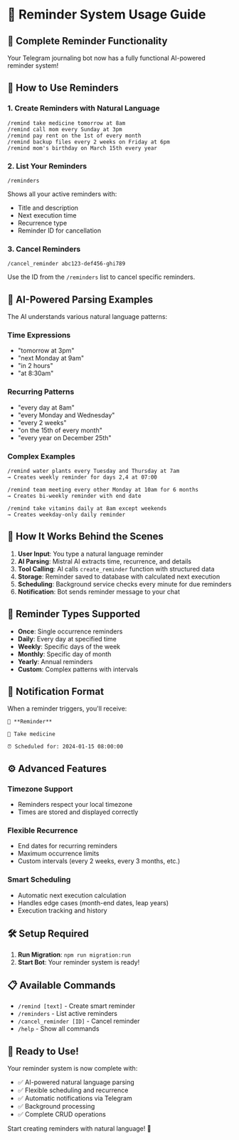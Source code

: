 # 🔔 Reminder System Usage Guide

## 🚀 **Complete Reminder Functionality**

Your Telegram journaling bot now has a fully functional AI-powered reminder system!

## 📱 **How to Use Reminders**

### **1. Create Reminders with Natural Language**
```
/remind take medicine tomorrow at 8am
/remind call mom every Sunday at 3pm
/remind pay rent on the 1st of every month
/remind backup files every 2 weeks on Friday at 6pm
/remind mom's birthday on March 15th every year
```

### **2. List Your Reminders**
```
/reminders
```
Shows all your active reminders with:
- Title and description
- Next execution time
- Recurrence type
- Reminder ID for cancellation

### **3. Cancel Reminders**
```
/cancel_reminder abc123-def456-ghi789
```
Use the ID from the `/reminders` list to cancel specific reminders.

## 🤖 **AI-Powered Parsing Examples**

The AI understands various natural language patterns:

### **Time Expressions**
- "tomorrow at 3pm"
- "next Monday at 9am"
- "in 2 hours"
- "at 8:30am"

### **Recurring Patterns**
- "every day at 8am"
- "every Monday and Wednesday"
- "every 2 weeks"
- "on the 15th of every month"
- "every year on December 25th"

### **Complex Examples**
```
/remind water plants every Tuesday and Thursday at 7am
→ Creates weekly reminder for days 2,4 at 07:00

/remind team meeting every other Monday at 10am for 6 months
→ Creates bi-weekly reminder with end date

/remind take vitamins daily at 8am except weekends
→ Creates weekday-only daily reminder
```

## 🔄 **How It Works Behind the Scenes**

1. **User Input**: You type a natural language reminder
2. **AI Parsing**: Mistral AI extracts time, recurrence, and details
3. **Tool Calling**: AI calls `create_reminder` function with structured data
4. **Storage**: Reminder saved to database with calculated next execution
5. **Scheduling**: Background service checks every minute for due reminders
6. **Notification**: Bot sends reminder message to your chat

## 📅 **Reminder Types Supported**

- **Once**: Single occurrence reminders
- **Daily**: Every day at specified time
- **Weekly**: Specific days of the week
- **Monthly**: Specific day of month
- **Yearly**: Annual reminders
- **Custom**: Complex patterns with intervals

## 🔔 **Notification Format**

When a reminder triggers, you'll receive:
```
🔔 **Reminder**

📝 Take medicine

⏰ Scheduled for: 2024-01-15 08:00:00
```

## ⚙️ **Advanced Features**

### **Timezone Support**
- Reminders respect your local timezone
- Times are stored and displayed correctly

### **Flexible Recurrence**
- End dates for recurring reminders
- Maximum occurrence limits
- Custom intervals (every 2 weeks, every 3 months, etc.)

### **Smart Scheduling**
- Automatic next execution calculation
- Handles edge cases (month-end dates, leap years)
- Execution tracking and history

## 🛠️ **Setup Required**

1. **Run Migration**: `npm run migration:run`
2. **Start Bot**: Your reminder system is ready!

## 📋 **Available Commands**

- `/remind [text]` - Create smart reminder
- `/reminders` - List active reminders  
- `/cancel_reminder [ID]` - Cancel reminder
- `/help` - Show all commands

## 🎯 **Ready to Use!**

Your reminder system is now complete with:
- ✅ AI-powered natural language parsing
- ✅ Flexible scheduling and recurrence
- ✅ Automatic notifications via Telegram
- ✅ Background processing
- ✅ Complete CRUD operations

Start creating reminders with natural language! 🚀
